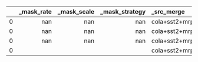 |    |   _mask_rate |   _mask_scale |   _mask_strategy | _src_merge                            |   cola |   mnli | model                      |   mrpc |   qnli |   qqp |   rte |   scaling |   sst2 |   stsb |
|---:|-------------:|--------------:|-----------------:|:--------------------------------------|-------:|-------:|:---------------------------|-------:|-------:|------:|------:|----------:|-------:|-------:|
|  0 |          nan |           nan |              nan | cola+sst2+mrpc+stsb+qqp+mnli+qnli+rte |  56.52 |  87.01 | ft                         |  87.99 |  91.71 | 89.71 | 66.43 |       nan |  94.72 |  86.36 |
|  0 |          nan |           nan |              nan | cola+sst2+mrpc+stsb+qqp+mnli+qnli+rte |  57.45 |  87.21 | ft_linear_weight           |  87.33 |  91.71 | 89.61 | 66.43 |       nan |  94.72 |  86.22 |
|  0 |          nan |           nan |              nan | cola+sst2+mrpc+stsb+qqp+mnli+qnli+rte |  57.09 |  86.81 | ft_linear_weight_decompose |  87.34 |  91.21 | 89.34 | 65.34 |       nan |  94.61 |  85.51 |
|  0 |              |               |                  | cola+sst2+mrpc+stsb+qqp+mnli+qnli+rte |   0    |  90.21 | ft_decompose               |  74.8  |  91.81 | 87    | 52.71 |           |  95.18 |  -7.88 |
